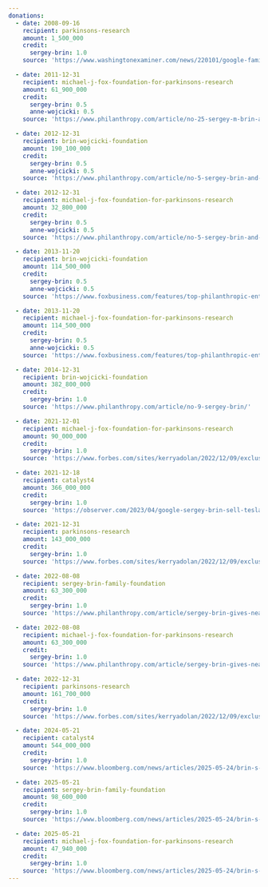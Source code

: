 ```yaml
---
donations:
  - date: 2008-09-16
    recipient: parkinsons-research
    amount: 1_500_000
    credit:
      sergey-brin: 1.0
    source: 'https://www.washingtonexaminer.com/news/220101/google-family-endows-professorship-at-university-of-maryland-parkinsons-center'

  - date: 2011-12-31
    recipient: michael-j-fox-foundation-for-parkinsons-research
    amount: 61_900_000
    credit:
      sergey-brin: 0.5
      anne-wojcicki: 0.5
    source: 'https://www.philanthropy.com/article/no-25-sergey-m-brin-and-anne-e-wojcicki/'

  - date: 2012-12-31
    recipient: brin-wojcicki-foundation
    amount: 190_100_000
    credit:
      sergey-brin: 0.5
      anne-wojcicki: 0.5
    source: 'https://www.philanthropy.com/article/no-5-sergey-brin-and-anne-wojcicki/'

  - date: 2012-12-31
    recipient: michael-j-fox-foundation-for-parkinsons-research
    amount: 32_800_000
    credit:
      sergey-brin: 0.5
      anne-wojcicki: 0.5
    source: 'https://www.philanthropy.com/article/no-5-sergey-brin-and-anne-wojcicki/'

  - date: 2013-11-20
    recipient: brin-wojcicki-foundation
    amount: 114_500_000
    credit:
      sergey-brin: 0.5
      anne-wojcicki: 0.5
    source: 'https://www.foxbusiness.com/features/top-philanthropic-entrepreneurs-of-2013'

  - date: 2013-11-20
    recipient: michael-j-fox-foundation-for-parkinsons-research
    amount: 114_500_000
    credit:
      sergey-brin: 0.5
      anne-wojcicki: 0.5
    source: 'https://www.foxbusiness.com/features/top-philanthropic-entrepreneurs-of-2013'

  - date: 2014-12-31
    recipient: brin-wojcicki-foundation
    amount: 382_800_000
    credit:
      sergey-brin: 1.0
    source: 'https://www.philanthropy.com/article/no-9-sergey-brin/'

  - date: 2021-12-01
    recipient: michael-j-fox-foundation-for-parkinsons-research
    amount: 90_000_000
    credit:
      sergey-brin: 1.0
    source: 'https://www.forbes.com/sites/kerryadolan/2022/12/09/exclusive-google-cofounder-sergey-brin-has-quietly-donated-more-than-1-billion-toward-this-one-specific-disease/'

  - date: 2021-12-18
    recipient: catalyst4
    amount: 366_000_000
    credit:
      sergey-brin: 1.0
    source: 'https://observer.com/2023/04/google-sergey-brin-sell-tesla-nonprofit/'

  - date: 2021-12-31
    recipient: parkinsons-research
    amount: 143_000_000
    credit:
      sergey-brin: 1.0
    source: 'https://www.forbes.com/sites/kerryadolan/2022/12/09/exclusive-google-cofounder-sergey-brin-has-quietly-donated-more-than-1-billion-toward-this-one-specific-disease/'

  - date: 2022-08-08
    recipient: sergey-brin-family-foundation
    amount: 63_300_000
    credit:
      sergey-brin: 1.0
    source: 'https://www.philanthropy.com/article/sergey-brin-gives-nearly-127-million-to-2-nonprofits'

  - date: 2022-08-08
    recipient: michael-j-fox-foundation-for-parkinsons-research
    amount: 63_300_000
    credit:
      sergey-brin: 1.0
    source: 'https://www.philanthropy.com/article/sergey-brin-gives-nearly-127-million-to-2-nonprofits'

  - date: 2022-12-31
    recipient: parkinsons-research
    amount: 161_700_000
    credit:
      sergey-brin: 1.0
    source: 'https://www.forbes.com/sites/kerryadolan/2022/12/09/exclusive-google-cofounder-sergey-brin-has-quietly-donated-more-than-1-billion-toward-this-one-specific-disease/'

  - date: 2024-05-21
    recipient: catalyst4
    amount: 544_000_000
    credit:
      sergey-brin: 1.0
    source: 'https://www.bloomberg.com/news/articles/2025-05-24/brin-s-mystery-700-million-stock-gift-went-to-philanthropies'

  - date: 2025-05-21
    recipient: sergey-brin-family-foundation
    amount: 98_600_000
    credit:
      sergey-brin: 1.0
    source: 'https://www.bloomberg.com/news/articles/2025-05-24/brin-s-mystery-700-million-stock-gift-went-to-philanthropies'

  - date: 2025-05-21
    recipient: michael-j-fox-foundation-for-parkinsons-research
    amount: 47_940_000
    credit:
      sergey-brin: 1.0
    source: 'https://www.bloomberg.com/news/articles/2025-05-24/brin-s-mystery-700-million-stock-gift-went-to-philanthropies'
---
```

